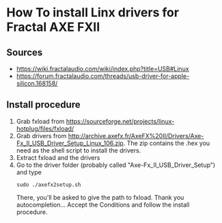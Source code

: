 # How To install Linx drivers for Fractal AXE FXII

## Sources

* https://wiki.fractalaudio.com/wiki/index.php?title=USB#Linux
* https://forum.fractalaudio.com/threads/usb-driver-for-apple-silicon.168158/

## Install procedure

1. Grab fxload from https://sourceforge.net/projects/linux-hotplug/files/fxload/
2. Grab drivers from http://archive.axefx.fr/AxeFX%20II/Drivers/Axe-Fx_II_USB_Driver_Setup_Linux_106.zip. The zip contains the .hex you need as the shell script to install the drivers.
3. Extract fxload and the drivers
4. Go to the driver folder (probably called "Axe-Fx_II_USB_Driver_Setup") and type
   ``` shell
   sudo ./axefx2setup.sh
   ```
   There, you'll be asked to give the path to fxload. Thank you autocompletion...
   Accept the Conditions and follow the install procedure.